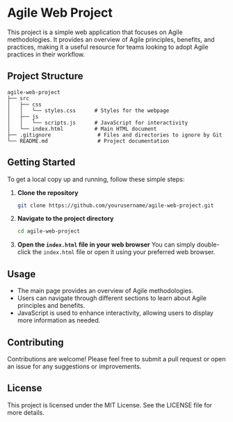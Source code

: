 # Agile Web Project

This project is a simple web application that focuses on Agile methodologies. It provides an overview of Agile principles, benefits, and practices, making it a useful resource for teams looking to adopt Agile practices in their workflow.

## Project Structure

```
agile-web-project
├── src
│   ├── css
│   │   └── styles.css      # Styles for the webpage
│   ├── js
│   │   └── scripts.js      # JavaScript for interactivity
│   └── index.html          # Main HTML document
├── .gitignore               # Files and directories to ignore by Git
└── README.md                # Project documentation
```

## Getting Started

To get a local copy up and running, follow these simple steps:

1. **Clone the repository**
   ```bash
   git clone https://github.com/yourusername/agile-web-project.git
   ```

2. **Navigate to the project directory**
   ```bash
   cd agile-web-project
   ```

3. **Open the `index.html` file in your web browser**
   You can simply double-click the `index.html` file or open it using your preferred web browser.

## Usage

- The main page provides an overview of Agile methodologies.
- Users can navigate through different sections to learn about Agile principles and benefits.
- JavaScript is used to enhance interactivity, allowing users to display more information as needed.

## Contributing

Contributions are welcome! Please feel free to submit a pull request or open an issue for any suggestions or improvements.

## License

This project is licensed under the MIT License. See the LICENSE file for more details.